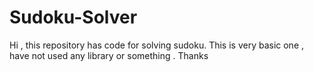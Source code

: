 # Sudoku-Solver
Hi , this repository has code for solving sudoku. This is very basic one , have not used any library or something . Thanks
